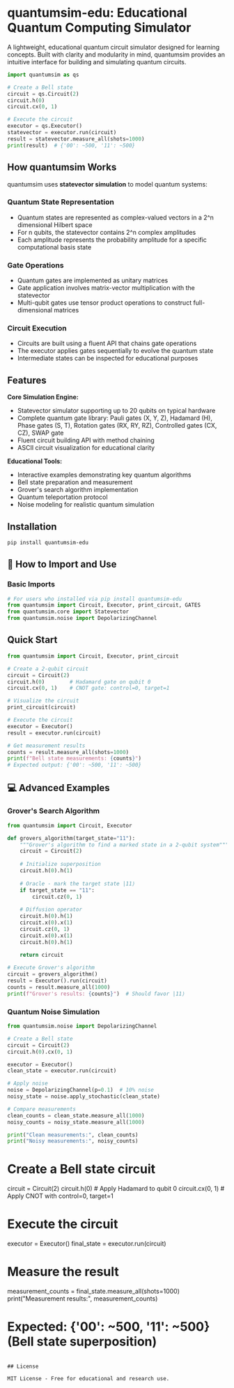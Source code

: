 # quantumsim-edu: Educational Quantum Computing Simulator

A lightweight, educational quantum circuit simulator designed for learning concepts. Built with clarity and modularity in mind, quantumsim provides an intuitive interface for building and simulating quantum circuits.

```python
import quantumsim as qs

# Create a Bell state
circuit = qs.Circuit(2)
circuit.h(0)
circuit.cx(0, 1)

# Execute the circuit
executor = qs.Executor()
statevector = executor.run(circuit)
result = statevector.measure_all(shots=1000)
print(result)  # {'00': ~500, '11': ~500}
```

## How quantumsim Works

quantumsim uses **statevector simulation** to model quantum systems:

### Quantum State Representation
- Quantum states are represented as complex-valued vectors in a 2^n dimensional Hilbert space
- For n qubits, the statevector contains 2^n complex amplitudes
- Each amplitude represents the probability amplitude for a specific computational basis state

### Gate Operations
- Quantum gates are implemented as unitary matrices
- Gate application involves matrix-vector multiplication with the statevector
- Multi-qubit gates use tensor product operations to construct full-dimensional matrices

### Circuit Execution
- Circuits are built using a fluent API that chains gate operations
- The executor applies gates sequentially to evolve the quantum state
- Intermediate states can be inspected for educational purposes

## Features

**Core Simulation Engine:**
- Statevector simulator supporting up to 20 qubits on typical hardware
- Complete quantum gate library: Pauli gates (X, Y, Z), Hadamard (H), Phase gates (S, T), Rotation gates (RX, RY, RZ), Controlled gates (CX, CZ), SWAP gate
- Fluent circuit building API with method chaining
- ASCII circuit visualization for educational clarity

**Educational Tools:**
- Interactive examples demonstrating key quantum algorithms
- Bell state preparation and measurement
- Grover's search algorithm implementation
- Quantum teleportation protocol
- Noise modeling for realistic quantum simulation

## Installation

```bash
pip install quantumsim-edu
```

## 🔧 How to Import and Use

### Basic Imports
```python
# For users who installed via pip install quantumsim-edu
from quantumsim import Circuit, Executor, print_circuit, GATES
from quantumsim.core import Statevector
from quantumsim.noise import DepolarizingChannel
```

## Quick Start

```python
from quantumsim import Circuit, Executor, print_circuit

# Create a 2-qubit circuit
circuit = Circuit(2)
circuit.h(0)        # Hadamard gate on qubit 0
circuit.cx(0, 1)    # CNOT gate: control=0, target=1

# Visualize the circuit
print_circuit(circuit)

# Execute the circuit
executor = Executor()
result = executor.run(circuit)

# Get measurement results
counts = result.measure_all(shots=1000)
print(f"Bell state measurements: {counts}")
# Expected output: {'00': ~500, '11': ~500}
```

## 💻 Advanced Examples

### Grover's Search Algorithm
```python
from quantumsim import Circuit, Executor

def grovers_algorithm(target_state="11"):
    """Grover's algorithm to find a marked state in a 2-qubit system"""
    circuit = Circuit(2)
    
    # Initialize superposition
    circuit.h(0).h(1)
    
    # Oracle - mark the target state |11⟩
    if target_state == "11":
        circuit.cz(0, 1)
    
    # Diffusion operator
    circuit.h(0).h(1)
    circuit.x(0).x(1)
    circuit.cz(0, 1)
    circuit.x(0).x(1)
    circuit.h(0).h(1)
    
    return circuit

# Execute Grover's algorithm
circuit = grovers_algorithm()
result = Executor().run(circuit)
counts = result.measure_all(1000)
print(f"Grover's results: {counts}")  # Should favor |11⟩
```

### Quantum Noise Simulation
```python
from quantumsim.noise import DepolarizingChannel

# Create a Bell state
circuit = Circuit(2)
circuit.h(0).cx(0, 1)

executor = Executor()
clean_state = executor.run(circuit)

# Apply noise
noise = DepolarizingChannel(p=0.1)  # 10% noise
noisy_state = noise.apply_stochastic(clean_state)

# Compare measurements
clean_counts = clean_state.measure_all(1000)
noisy_counts = noisy_state.measure_all(1000)

print("Clean measurements:", clean_counts)
print("Noisy measurements:", noisy_counts)
```

# Create a Bell state circuit
circuit = Circuit(2)
circuit.h(0)        # Apply Hadamard to qubit 0
circuit.cx(0, 1)    # Apply CNOT with control=0, target=1

# Execute the circuit
executor = Executor()
final_state = executor.run(circuit)

# Measure the result
measurement_counts = final_state.measure_all(shots=1000)
print("Measurement results:", measurement_counts)
# Expected: {'00': ~500, '11': ~500} (Bell state superposition)
```

## License

MIT License - Free for educational and research use.
